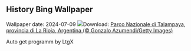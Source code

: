 ## History Bing Wallpaper
Wallpaper date: 2024-07-09
![](https://www.bing.com/th?id=OHR.TalampayaNP_IT-IT6470526392_UHD.jpg&w=1000)Download: [Parco Nazionale di Talampaya, provincia di La Rioja, Argentina (© Gonzalo Azumendi/Getty Images)](https://www.bing.com/th?id=OHR.TalampayaNP_IT-IT6470526392_UHD.jpg)

Auto get programm by LtgX
